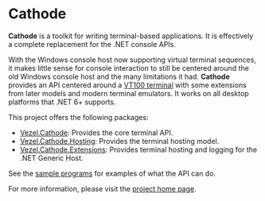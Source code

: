 # Cathode

**Cathode** is a toolkit for writing terminal-based applications. It is
effectively a complete replacement for the .NET console APIs.

With the Windows console host now supporting virtual terminal sequences, it
makes little sense for console interaction to still be centered around the old
Windows console host and the many limitations it had. **Cathode** provides an
API centered around a [VT100 terminal](https://vt100.net) with some extensions
from later models and modern terminal emulators. It works on all desktop
platforms that .NET 6+ supports.

This project offers the following packages:

* [Vezel.Cathode](https://www.nuget.org/packages/Vezel.Cathode): Provides the
  core terminal API.
* [Vezel.Cathode.Hosting](https://www.nuget.org/packages/Vezel.Cathode.Hosting):
  Provides the terminal hosting model.
* [Vezel.Cathode.Extensions](https://www.nuget.org/packages/Vezel.Cathode.Extensions):
  Provides terminal hosting and logging for the .NET Generic Host.

See the
[sample programs](https://github.com/vezel-dev/cathode/tree/master/src/samples)
for examples of what the API can do.

For more information, please visit the
[project home page](https://docs.vezel.dev/cathode).
